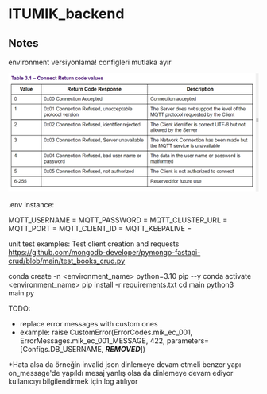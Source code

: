 # ITUMIK_backend

## Notes
environment versiyonlama!
configleri mutlaka ayır


![](.README_images/d3ff5e9f.png)

.env instance: 

MQTT_USERNAME = 
MQTT_PASSWORD = 
MQTT_CLUSTER_URL = 
MQTT_PORT = 
MQTT_CLIENT_ID = 
MQTT_KEEPALIVE = 


unit test examples:
Test client creation and requests
https://github.com/mongodb-developer/pymongo-fastapi-crud/blob/main/test_books_crud.py

conda create -n <environment_name> python=3.10 pip --y
conda activate <environment_name>
pip install -r requirements.txt
cd main
python3 main.py


TODO:
* replace error messages with custom ones
* example: raise CustomError(ErrorCodes.mik_ec_001, ErrorMessages.mik_ec_001_MESSAGE, 422, parameters=[Configs.DB_USERNAME, ***REMOVED***])

*Hata alsa da örneğin invalid json dinlemeye devam etmeli benzer yapı on_message'de yapıldı mesaj yanlış olsa da dinlemeye devam ediyor kullanıcıyı bilgilendirmek için log atılıyor